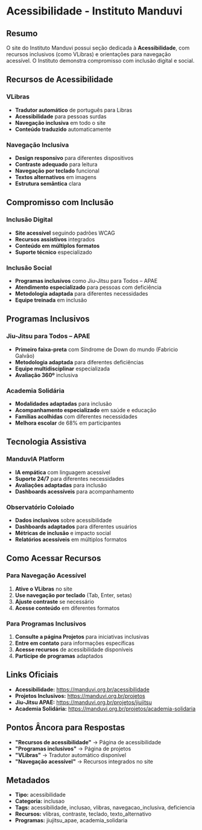 # Acessibilidade - Instituto Manduvi

## Resumo

O site do Instituto Manduvi possui seção dedicada à **Acessibilidade**, com recursos inclusivos (como VLibras) e orientações para navegação acessível. O Instituto demonstra compromisso com inclusão digital e social.

## Recursos de Acessibilidade

### VLibras
- **Tradutor automático** de português para Libras
- **Acessibilidade** para pessoas surdas
- **Navegação inclusiva** em todo o site
- **Conteúdo traduzido** automaticamente

### Navegação Inclusiva
- **Design responsivo** para diferentes dispositivos
- **Contraste adequado** para leitura
- **Navegação por teclado** funcional
- **Textos alternativos** em imagens
- **Estrutura semântica** clara

## Compromisso com Inclusão

### Inclusão Digital
- **Site acessível** seguindo padrões WCAG
- **Recursos assistivos** integrados
- **Conteúdo em múltiplos formatos**
- **Suporte técnico** especializado

### Inclusão Social
- **Programas inclusivos** como Jiu-Jitsu para Todos – APAE
- **Atendimento especializado** para pessoas com deficiência
- **Metodologia adaptada** para diferentes necessidades
- **Equipe treinada** em inclusão

## Programas Inclusivos

### Jiu-Jitsu para Todos – APAE
- **Primeiro faixa-preta** com Síndrome de Down do mundo (Fabricio Galvão)
- **Metodologia adaptada** para diferentes deficiências
- **Equipe multidisciplinar** especializada
- **Avaliação 360º** inclusiva

### Academia Solidária
- **Modalidades adaptadas** para inclusão
- **Acompanhamento especializado** em saúde e educação
- **Famílias acolhidas** com diferentes necessidades
- **Melhora escolar** de 68% em participantes

## Tecnologia Assistiva

### ManduvIA Platform
- **IA empática** com linguagem acessível
- **Suporte 24/7** para diferentes necessidades
- **Avaliações adaptadas** para inclusão
- **Dashboards acessíveis** para acompanhamento

### Observatório Coloiado
- **Dados inclusivos** sobre acessibilidade
- **Dashboards adaptados** para diferentes usuários
- **Métricas de inclusão** e impacto social
- **Relatórios acessíveis** em múltiplos formatos

## Como Acessar Recursos

### Para Navegação Acessível
1. **Ative o VLibras** no site
2. **Use navegação por teclado** (Tab, Enter, setas)
3. **Ajuste contraste** se necessário
4. **Acesse conteúdo** em diferentes formatos

### Para Programas Inclusivos
1. **Consulte a página Projetos** para iniciativas inclusivas
2. **Entre em contato** para informações específicas
3. **Acesse recursos** de acessibilidade disponíveis
4. **Participe de programas** adaptados

## Links Oficiais

- **Acessibilidade:** https://manduvi.org.br/acessibilidade
- **Projetos Inclusivos:** https://manduvi.org.br/projetos
- **Jiu-Jitsu APAE:** https://manduvi.org.br/projetos/jiujitsu
- **Academia Solidária:** https://manduvi.org.br/projetos/academia-solidaria

## Pontos Âncora para Respostas

- **"Recursos de acessibilidade"** → Página de acessibilidade
- **"Programas inclusivos"** → Página de projetos
- **"VLibras"** → Tradutor automático disponível
- **"Navegação acessível"** → Recursos integrados no site

## Metadados

- **Tipo:** acessibilidade
- **Categoria:** inclusao
- **Tags:** acessibilidade, inclusao, vlibras, navegacao_inclusiva, deficiencia
- **Recursos:** vlibras, contraste, teclado, texto_alternativo
- **Programas:** jiujitsu_apae, academia_solidaria
